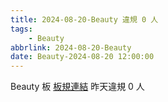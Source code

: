 ```yaml
---
title: 2024-08-20-Beauty 違規 0 人
tags:
    - Beauty
abbrlink: 2024-08-20-Beauty
date: Beauty-2024-08-20 12:00:00
---
```

Beauty 板 [板規連結](https://www.ptt.cc/bbs/Beauty/M.1630069980.A.84B.html)
昨天違規 0 人
